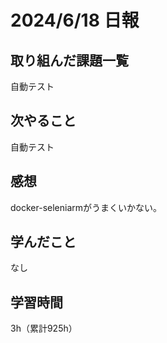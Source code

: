 # 2024/6/18 日報
## 取り組んだ課題一覧
自動テスト

## 次やること
自動テスト

## 感想
docker-seleniarmがうまくいかない。

## 学んだこと
なし

## 学習時間
3h（累計925h）
